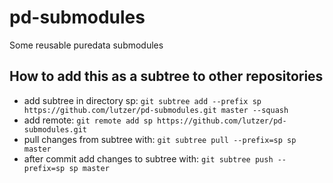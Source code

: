 # pd-submodules

Some reusable puredata submodules

## How to add this as a subtree to other repositories

* add subtree in directory sp: `git subtree add --prefix sp https://github.com/lutzer/pd-submodules.git master --squash`
* add remote: `git remote add sp https://github.com/lutzer/pd-submodules.git`
* pull changes from subtree with: `git subtree pull --prefix=sp sp master`
* after commit add changes to subtree with: `git subtree push --prefix=sp sp master`
